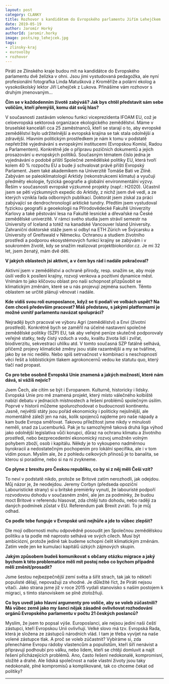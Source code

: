 ```yaml
---
layout: post
category: CLANKY
title: Rozhovor s kandidátem do Evropského parlamentu Jiřím Lehejčkem
date: 2019-05-19
author: Jaromír Horký
authorId: jaromir.horky
image: posts/ep_lehejcek.jpg   
tags: 
- zlinsky-kraj
- eurovolby
- rozhovor
---
```

Piráti ze Zlínského kraje budou mít na kandidátce do Evropského parlamentu dvě želízka v ohni. Jsou jimi vystudovaná pedagožka, ale nyní profesionální fotografka Linda Matušková z Kroměříže a polární ekolog a vysokoškolský lektor Jiří Lehejček z Lukova. Přinášíme vám rozhovor s druhým jmenovaným...

__Čím se v každodenním životě zabýváš? Jak bys chtěl představit sám sebe voličům, kteří přemýšlí, komu dát svůj hlas?__

V současnosti zastávám volenou funkci viceprezidenta IFOAM EU, což je celoevropská sektorová organizace ekologického zemědělství. Máme v bruselské kanceláři cca 25 zaměstnanců, kteří se starají o to, aby evropské zemědělství bylo udržitelnější a evropská krajina se tak stala odolnější a zdravější. Hlavním politickým prostředkem je nám k tomu v podstatě nepřetržité vyjednávání s evropskými institucemi (Evropskou Komisí, Radou a Parlamentem). Konkrétně jde o přípravu pozičních dokumentů a jejich prosazování u evropských politiků. Současným tématem číslo jedna je vyjednávání o podobě příští Společné zemědělské politiky EU, která tvoří kolem 40 % rozpočtu EU a bude ji schvalovat právě příští Evropský Parlament. Jsem také akademikem na Univerzitě Tomáše Bati ve Zlíně. Zabývám se paleoklimatologií Arktidy (rekonstrukcemi klimatu) a vyučuji předměty ekologie, fyzická geografie a globální environmentální výzvy. Řeším v současnosti evropské výzkumné projekty (např.: H2020). Účastnil jsem se pěti výzkumných expedic do Arktidy, z nichž jsem dvě vedl, a ze kterých vznikla řada odborných publikací. Doktorát jsem získal za práci zabývající se dendrochronologií arktické tundry. Předtím jsem vystudoval fyzickou geografii a geoekologii na Přírodovědecké Fakultě Univerzity Karlovy a také pěstování lesa na Fakultě lesnické a dřevařské na České zemědělské univerzitě. V rámci svého studia jsem strávil semestr na University of Iceland a totéž na kanadské Vancouver Island University. Zahraniční doktorské stáže jsem si odbyl na ETH Zürich ve Švýcarsku a University of Greifswald v Německu. Ochranou a studiem životního prostředí a podporou ekosystémových funkcí krajiny se zabývám i v soukromém životě, kdy se snažím realizovat projektbiokoridor.cz. Je mi 32 let, jsem ženatý, mám dvě děti.

__V jakých oblastech jsi aktivní, a v čem bys rád i nadále pokračoval?__

Aktivní jsem v zemědělství a ochraně přírody, resp. snažím se, aby moje úsilí vedlo k posílení krajiny, rozvoji venkova a pozitivní dynamice měst. Vnímám to jako klíčovou oblast pro naši schopnost přizpůsobit se klimatickým změnám, které se u nás projevují zejména suchem. Těmto oblastem se určitě plánuji věnovat i nadále.

__Kde vidíš svou roli europoslance, když se ti podaří ve volbách uspět? Na čem chceš především pracovat? Máš představu, s jakými platformami je možné uvnitř parlamentu navázat spolupráci?__

Nejraději bych pracoval ve výboru Agri (zemědělství) a Envi (životní prostředí). Konkrétně bych se zaměřil na účelné nastavení společné zemědělské politiky (SZP) EU, tak aby veřejné peníze skutečně podporovaly veřejné statky, tedy čistý vzduch a vodu, kvalitu života lidí i zvířat, biodiverzitu, sekvestraci uhlíku atd. V tomto současná SZP fatálně selhává, přičemž projevy klimatické změny jsou stále razantnější a my se tváříme, jako by se nic nedělo. Nebo spíš setrvačnost v kombinaci s neschopností věci řešit a lobbistickým tlakem agrokoncernů vedou ke statutu quo, který tlačí nad propast.

__Co pro tebe osobně Evropská Unie znamená a jakých možností, které nám dává, si vážíš nejvíc?__

Jsem Čech, ale cítím se být i Evropanem. Kulturně, historicky i lidsky. Evropská Unie pro mě znamená projekt, který místo válečného kolbiště nabízí debatu v jednacích místnostech a řešení problémů společným úsilím. Poprvé v historii můžeme spolurozhodovat o budoucnosti kontinentu. Jasně, největší státy jsou pořád ekonomicky i politicky nejsilnější, ale momentálně záleží jen na nás, kolik spojenců najdeme pro naše nápady a kam bude Evropa směřovat. Takovou příležitost jsme nikdy v minulosti neměli, snad za Lucemburků. Pak je tu samozřejmě taková druhá liga výhod jako odolnější legislativa vůči korupci, důraz na ochranu klimatu a životního prostředí, nebo bezprecedentní ekonomický rozvoj umožněn volným pohybem zboží, osob i kapitálu. Někdy je to vykoupeno nadměrnou byrokracií a nedostatečným pochopením pro lokální specifika, ale i v tom vidím posun. Myslím ale, že z pohledu celkových přínosů je to banalita, se kterou si poradíme, nebo si na ni zvykneme.

__Co plyne z brexitu pro Českou republiku, co by si z něj měli Češi vzít?__

To neví v podstatě nikdo, protože se Britové zatím nerozhodli, jak odejdou. Můj názor je, že neodejdou. Jeremy Corbyn (předseda opoziční Labouristické strany) si u britské premiérky vynutí, že labouristé podpoří rozvodovou dohodu v současném znění, ale jen za podmínky, že budou moct Britové v referendu hlasovat, zda chtějí tuto dohodu, nebo raději za daných podmínek zůstat v EU. Referendum pak Brexit zvrátí. To je můj odhad.

__Co podle tebe funguje v Evropské unii nejhůře a jde to vůbec zlepšit?__

Dle mojí odbornosti mohu odpovědně posoudit jen Společnou zemědělskou politiku a ta podle mě naprosto selhává ve svých cílech. Musí být ambiciózní, protože jedině tak budeme schopni čelit klimatickým změnám. Zatím vede jen ke kumulaci kapitálů úzkých zájmových skupin.

__Jakým způsobem budeš komunikovat s občany otázku migrace a jaký bychom k této problematice měli mít postoj nebo co bychom případně měli změnit/prosadit?__

Jsme šestou nejbezpečnější zemí světa a šířit strach, tak jak to někteří populisté dělají, nepovažuji za vhodné. Je důležité říct, že Piráti nejsou vítači. Jako strana jsme již v roce 2015 vydali stanovisko s naším postojem k migraci, s tímto stanoviskem se plně ztotožňuji.

__Co bys uvedl jako hlavní argumenty pro voliče, aby se voleb zúčastnili? Má vůbec země jako my šanci nějak zásadně ovlivňovat rozhodování orgánů Evropského parlamentu v počtu 21 českých poslanců?__

Myslím, že jsem to popsal výše. Europoslanci, ale nejsou jediní naši čeští zástupci, kteří Evropskou Unii ovlivňují. Velké slovo má tzv. Evropská Rada, která je složena ze zástupců národních vlád. I tam je třeba vyvíjet na naše volené zástupce tlak. A proč se voleb zúčastnit? Vybíráme si, zda přenecháme Evropu rádoby vlastencům a populistům, kteří šíří nenávist a připravují podhoubí pro válku, nebo lidem, kteří se chtějí domluvit a najít řešení přicházejících problémů. Ano, často řešení nedokonalé, kompromisní, složité a drahé. Ale lidská společnost a naše vlastní životy jsou taky nedokonalé, plné kompromisů a komplikované, tak co chceme čekat od politiky?

- - -
